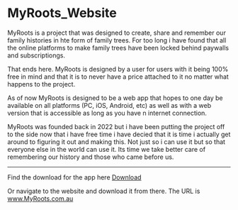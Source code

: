 # MyRoots_Website
MyRoots is a project that was designed to create, share and remember our family histories in hte form of family trees.
For too long i have found that all the online platforms to make family trees have been locked behind paywalls and subscriptiongs.

That ends here. MyRoots is designed by a user for users with it being 100% free in mind and that it is to never have a price attached to it no matter what happens to the project.

As of now MyRoots is designed to be a web app that hopes to one day be available on all platforms (PC, iOS, Android, etc) as well as with a web version that is accessible as long as you have n internet connection.

MyRoots was founded back in 2022 but i have been putting the project off to the side now that i have free time i have decied that it is time i actually get around to figuring it out and making this. Not just so i can use it but so that everyone else in the world can use it. Its time we take better care of remembering our history and those who came before us.


---

Find the download for the app here
[Download](www.google.com)

Or navigate to the website and download it from there. The URL is 
www.MyRoots.com.au

